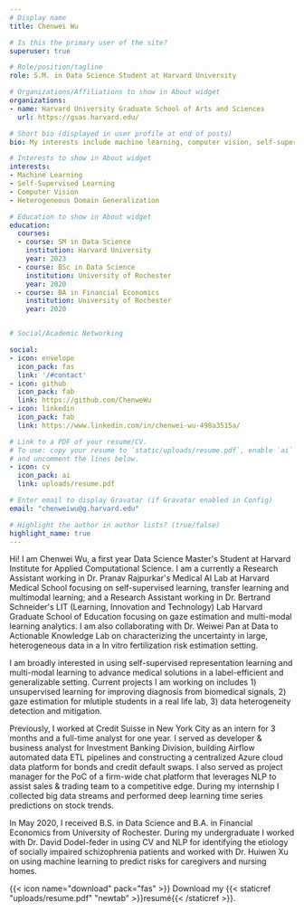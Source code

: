 ```yaml
---
# Display name
title: Chenwei Wu

# Is this the primary user of the site?
superuser: true

# Role/position/tagline
role: S.M. in Data Science Student at Harvard University

# Organizations/Affiliations to show in About widget
organizations:
- name: Harvard University Graduate School of Arts and Sciences
  url: https://gsas.harvard.edu/

# Short bio (displayed in user profile at end of posts)
bio: My interests include machine learning, computer vision, self-supervised learning and my research spans a variety of healthcare and human-centered applications.

# Interests to show in About widget
interests:
- Machine Learning 
- Self-Supervised Learning
- Computer Vision
- Heterogeneous Domain Generalization

# Education to show in About widget
education:
  courses:
  - course: SM in Data Science
    institution: Harvard University
    year: 2023
  - course: BSc in Data Science
    institution: University of Rochester
    year: 2020
  - course: BA in Financial Economics
    institution: University of Rochester
    year: 2020


# Social/Academic Networking

social:
- icon: envelope
  icon_pack: fas
  link: '/#contact'
- icon: github
  icon_pack: fab
  link: https://github.com/ChenweWu
- icon: linkedin
  icon_pack: fab
  link: https://www.linkedin.com/in/chenwei-wu-498a3515a/

# Link to a PDF of your resume/CV.
# To use: copy your resume to `static/uploads/resume.pdf`, enable `ai` icons in `params.toml`, 
# and uncomment the lines below.
- icon: cv
  icon_pack: ai
  link: uploads/resume.pdf

# Enter email to display Gravatar (if Gravatar enabled in Config)
email: "chenweiwu@g.harvard.edu"

# Highlight the author in author lists? (true/false)
highlight_name: true
---
```


Hi! I am Chenwei Wu, a first year Data Science Master's Student at Harvard Institute for Applied Computational Science. I am a currently a Research Assistant working in Dr. Pranav Rajpurkar's Medical AI Lab at Harvard Medical School focusing on self-supervised learning, transfer learning and multimodal learning; and a Research Assistant working in Dr. Bertrand Schneider's LIT (Learning, Innovation and Technology) Lab  Harvard Graduate School of Education focusing on gaze estimation and multi-modal learning analytics. I am also collaborating with Dr. Weiwei Pan at Data to Actionable Knowledge Lab on characterizing the uncertainty in large, heterogeneous data in a In vitro fertilization risk estimation setting.

I am broadly interested in using self-supervised representation learning and multi-modal learning to advance medical solutions in a label-efficient and generalizable setting. Current projects I am working on includes 1) unsupervised learning for improving diagnosis from biomedical signals, 2) gaze estimation for mlutiple students in a real life lab, 3) data heterogeneity detection and mitigation.

Previously, I worked at Credit Suisse in New York City as an intern for 3 months and a full-time analyst for one year. I served as developer & business analyst for Investment Banking Division, building Airflow automated data ETL pipelines and constructing a centralized Azure cloud data platform for bonds and credit default swaps. I also served as project manager for the PoC of a firm-wide chat platform that leverages NLP to assist sales & trading team to a competitive edge. During my internship I collected big data streams and performed deep learning time series predictions on stock trends.

In May 2020, I received B.S. in Data Science and B.A. in Financial Economics from University of Rochester. During my undergraduate I worked with Dr. David Dodel-feder in using CV and NLP for identifying the etiology of socially impaired schizophrenia patients and worked with Dr. Huiwen Xu on using machine learning to predict risks for caregivers and nursing homes.

{{< icon name="download" pack="fas" >}} Download my {{< staticref "uploads/resume.pdf" "newtab" >}}resumé{{< /staticref >}}.
